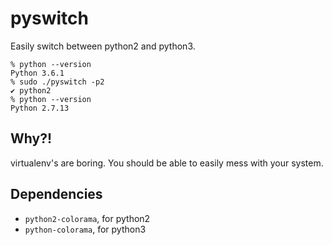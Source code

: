 # pyswitch

Easily switch between python2 and python3.

```
% python --version
Python 3.6.1
% sudo ./pyswitch -p2
✔️ python2
% python --version
Python 2.7.13
```

## Why?!
virtualenv's are boring. You should be able to easily mess
with your system.

## Dependencies
+ `python2-colorama`, for python2
+ `python-colorama`, for python3
